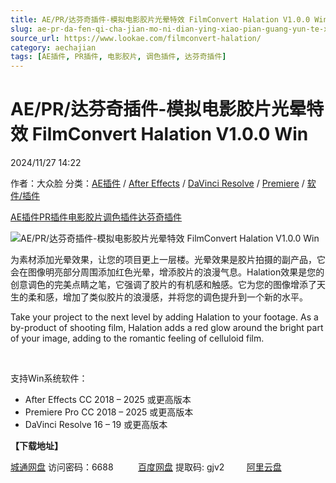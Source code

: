 ```yaml
---
title: AE/PR/达芬奇插件-模拟电影胶片光晕特效 FilmConvert Halation V1.0.0 Win
slug: ae-pr-da-fen-qi-cha-jian-mo-ni-dian-ying-xiao-pian-guang-yun-te-xiao-filmconvert-halation-v1-0-0-win
source_url: https://www.lookae.com/filmconvert-halation/
category: aechajian
tags: [AE插件, PR插件, 电影胶片, 调色插件, 达芬奇插件]
---
```

# AE/PR/达芬奇插件-模拟电影胶片光晕特效 FilmConvert Halation V1.0.0 Win

2024/11/27 14:22

作者：大众脸
分类：[AE插件](https://www.lookae.com/after-effects/aechajian/) / [After Effects](https://www.lookae.com/after-effects/) / [DaVinci Resolve](https://www.lookae.com/qitarjcj/resolvezy/) / [Premiere](https://www.lookae.com/qitarjcj/premierezy/) / [软件/插件](https://www.lookae.com/qitarjcj/)

[AE插件](https://www.lookae.com/tag/ae%e6%8f%92%e4%bb%b6/)[PR插件](https://www.lookae.com/tag/pr%e6%8f%92%e4%bb%b6/)[电影胶片](https://www.lookae.com/tag/%e7%94%b5%e5%bd%b1%e8%83%b6%e7%89%87/)[调色插件](https://www.lookae.com/tag/%e8%b0%83%e8%89%b2%e6%8f%92%e4%bb%b6/)[达芬奇插件](https://www.lookae.com/tag/%e8%be%be%e8%8a%ac%e5%a5%87%e6%8f%92%e4%bb%b6/)

![AE/PR/达芬奇插件-模拟电影胶片光晕特效 FilmConvert Halation V1.0.0 Win](https://www.lookae.com/wp-content/uploads/2024/11/FilmConvert-Halation-.jpg "AE/PR/达芬奇插件-模拟电影胶片光晕特效 FilmConvert Halation V1.0.0 Win-LookAE.com")

为素材添加光晕效果，让您的项目更上一层楼。光晕效果是胶片拍摄的副产品，它会在图像明亮部分周围添加红色光晕，增添胶片的浪漫气息。Halation效果是您的创意调色的完美点睛之笔，它强调了胶片的有机感和触感。它为您的图像增添了天生的柔和感，增加了类似胶片的浪漫感，并将您的调色提升到一个新的水平。

Take your project to the next level by adding Halation to your footage. As a by-product of shooting film, Halation adds a red glow around the bright part of your image, adding to the romantic feeling of celluloid film.

[﻿](http://cloud.video.taobao.com/play/u/null/p/1/e/6/t/1/495670455326.mp4)

支持Win系统软件：

* After Effects CC 2018 – 2025 或更高版本
* Premiere Pro CC 2018 – 2025 或更高版本
* DaVinci Resolve 16 – 19 或更高版本

**【下载地址】**

[城通网盘](https://url70.ctfile.com/f/2827370-1430416042-596c33?p=4431) 访问密码：6688          [百度网盘](https://pan.baidu.com/s/1VipSTKAD-Ht0tJtTN7LJzA?pwd=gjv2) 提取码: gjv2         [阿里云盘](https://www.alipan.com/s/CFjL7NkeiTN)
